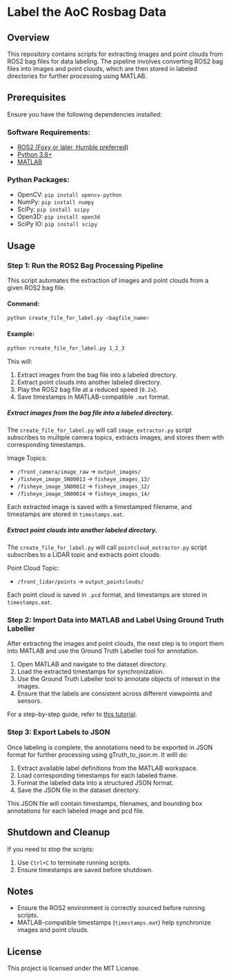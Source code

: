 # Label the AoC Rosbag Data

## Overview

This repository contains scripts for extracting images and point clouds from ROS2 bag files for data labeling. The pipeline involves converting ROS2 bag files into images and point clouds, which are then stored in labeled directories for further processing using MATLAB.

## Prerequisites

Ensure you have the following dependencies installed:

### Software Requirements:

- [ROS2 (Foxy or later, Humble preferred)](https://docs.ros.org/en/humble/Installation.html)
- [Python 3.8+](https://www.python.org/downloads/)
- [MATLAB](https://www.mathworks.com/products/matlab.html)

### Python Packages:

- OpenCV: `pip install opencv-python`
- NumPy: `pip install numpy`
- SciPy: `pip install scipy`
- Open3D: `pip install open3d`
- SciPy IO: `pip install scipy`

## Usage

### Step 1: Run the ROS2 Bag Processing Pipeline

This script automates the extraction of images and point clouds from a given ROS2 bag file.

#### Command:

```bash
python create_file_for_label.py <bagfile_name>
```

#### Example:

```bash
python rcreate_file_for_label.py 1_2_3
```

This will:

1. Extract images from the bag file into a labeled directory.
2. Extract point clouds into another labeled directory.
3. Play the ROS2 bag file at a reduced speed (`0.2x`).
4. Save timestamps in MATLAB-compatible `.mat` format.

##### Extract images from the bag file into a labeled directory.

The `create_file_for_label.py` will call `image_extractor.py` script subscribes to multiple camera topics, extracts images, and stores them with corresponding timestamps.

Image Topics:

- `/front_camera/image_raw` → `output_images/`
- `/fisheye_image_SN00013` → `fisheye_images_13/`
- `/fisheye_image_SN00012` → `fisheye_images_12/`
- `/fisheye_image_SN00014` → `fisheye_images_14/`

Each extracted image is saved with a timestamped filename, and timestamps are stored in `timestamps.mat`.

##### Extract point clouds into another labeled directory.

The `create_file_for_label.py` will call  `pointcloud_extractor.py` script subscribes to a LiDAR topic and extracts point clouds.

Point Cloud Topic:

- `/front_lidar/points` → `output_pointclouds/`

Each point cloud is saved in `.pcd` format, and timestamps are stored in `timestamps.mat`.

### Step 2: Import Data into MATLAB and Label Using Ground Truth Labeller

After extracting the images and point clouds, the next step is to import them into MATLAB and use the Ground Truth Labeller tool for annotation.

1. Open MATLAB and navigate to the dataset directory.
2. Load the extracted timestamps for synchronization.
3. Use the Ground Truth Labeller tool to annotate objects of interest in the images.
4. Ensure that the labels are consistent across different viewpoints and sensors.

For a step-by-step guide, refer to [this tutorial](video_link).

### Step 3: Export Labels to JSON

Once labeling is complete, the annotations need to be exported in JSON format for further processing using gTruth\_to\_json.m. It willl do:

1. Extract available label definitions from the MATLAB workspace.
2. Load corresponding timestamps for each labeled frame.
3. Format the labeled data into a structured JSON format.
4. Save the JSON file in the dataset directory.

This JSON file will contain timestamps, filenames, and bounding box annotations for each labeled image and pcd file.

## Shutdown and Cleanup

If you need to stop the scripts:

1. Use `Ctrl+C` to terminate running scripts.
2. Ensure timestamps are saved before shutdown.

## Notes

- Ensure the ROS2 environment is correctly sourced before running scripts.
- MATLAB-compatible timestamps (`timestamps.mat`) help synchronize images and point clouds.

## License

This project is licensed under the MIT License.

